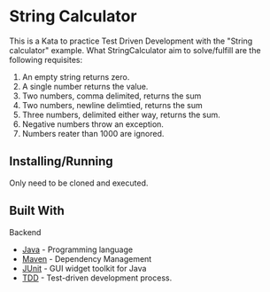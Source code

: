 # String Calculator
This is a Kata to practice Test Driven Development with the "String calculator" example.
What StringCalculator aim to solve/fulfill are the following requisites:
  1. An empty string returns zero.
  2. A single number returns the value.
  3. Two numbers, comma delimited, returns the sum
  4. Two numbers, newline delimtied, returns the sum
  5. Three numbers, delimited either way, returns the sum.
  6. Negative numbers throw an exception.
  7. Numbers reater than 1000 are ignored.

## Installing/Running

Only need to be cloned and executed.

## Built With

Backend
* [Java](https://www.java.com/es/) - Programming language
* [Maven](https://maven.apache.org/) - Dependency Management
* [JUnit](https://junit.org/junit5/) - GUI widget toolkit for Java 
* [TDD](https://en.wikipedia.org/wiki/Test-driven_development) - Test-driven development process.
